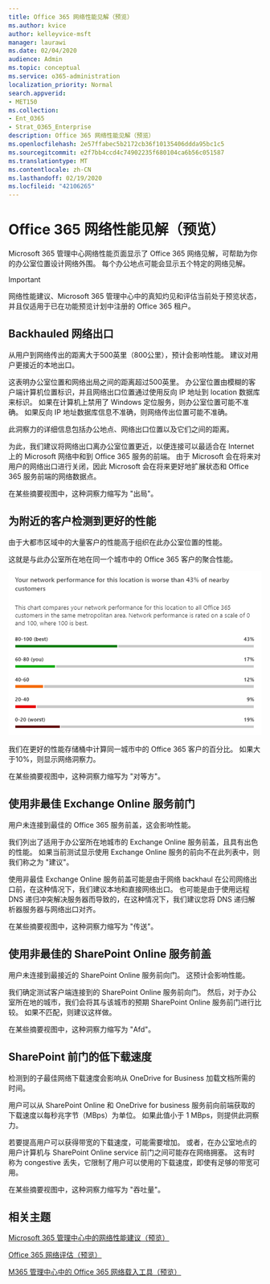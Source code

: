 ```yaml
---
title: Office 365 网络性能见解（预览）
ms.author: kvice
author: kelleyvice-msft
manager: laurawi
ms.date: 02/04/2020
audience: Admin
ms.topic: conceptual
ms.service: o365-administration
localization_priority: Normal
search.appverid:
- MET150
ms.collection:
- Ent_O365
- Strat_O365_Enterprise
description: Office 365 网络性能见解（预览）
ms.openlocfilehash: 2e57ffabec5b2172cb36f10135406ddda95bc1c5
ms.sourcegitcommit: e2f7bb4ccd4c74902235f680104ca6b56c051587
ms.translationtype: MT
ms.contentlocale: zh-CN
ms.lasthandoff: 02/19/2020
ms.locfileid: "42106265"
---
```

# <a name="office-365-network-performance-insights-preview"></a>Office 365 网络性能见解（预览）

Microsoft 365 管理中心网络性能页面显示了 Office 365 网络见解，可帮助为你的办公室位置设计网络外围。 每个办公地点可能会显示五个特定的网络见解。

>[!IMPORTANT]
>网络性能建议、Microsoft 365 管理中心中的真知灼见和评估当前处于预览状态，并且仅适用于已在功能预览计划中注册的 Office 365 租户。

## <a name="backhauled-network-egress"></a>Backhauled 网络出口

从用户到网络传出的距离大于500英里（800公里），预计会影响性能。 建议对用户更接近的本地出口。

这表明办公室位置和网络出局之间的距离超过500英里。 办公室位置由模糊的客户端计算机位置标识，并且网络出口位置通过使用反向 IP 地址到 location 数据库来标识。 如果在计算机上禁用了 Windows 定位服务，则办公室位置可能不准确。 如果反向 IP 地址数据库信息不准确，则网络传出位置可能不准确。

此洞察力的详细信息包括办公地点、网络出口位置以及它们之间的距离。

为此，我们建议将网络出口离办公室位置更近，以便连接可以最适合在 Internet 上的 Microsoft 网络中和到 Office 365 服务的前端。 由于 Microsoft 会在将来对用户的网络出口进行关闭，因此 Microsoft 会在将来更好地扩展状态和 Office 365 服务前端的网络数据点。

在某些摘要视图中，这种洞察力缩写为 "出局"。

## <a name="better-performance-detected-for-customers-near-you"></a>为附近的客户检测到更好的性能

由于大都市区域中的大量客户的性能高于组织在此办公室位置的性能。

这就是与此办公室所在地在同一个城市中的 Office 365 客户的聚合性能。

![相对网络性能](Media/m365-mac-perf/m365-mac-perf-relative-perf.png)

我们在更好的性能存储桶中计算同一城市中的 Office 365 客户的百分比。 如果大于10%，则显示网络洞察力。

在某些摘要视图中，这种洞察力缩写为 "对等方"。

## <a name="use-of-a-non-optimal-exchange-online-service-front-door"></a>使用非最佳 Exchange Online 服务前门

用户未连接到最佳的 Office 365 服务前盖，这会影响性能。

我们列出了适用于办公室所在地城市的 Exchange Online 服务前盖，且具有出色的性能。 如果当前测试显示使用 Exchange Online 服务的前向不在此列表中，则我们称之为 "建议"。

使用非最佳 Exchange Online 服务前盖可能是由于网络 backhaul 在公司网络出口前，在这种情况下，我们建议本地和直接网络出口。 也可能是由于使用远程 DNS 递归冲突解决服务器而导致的，在这种情况下，我们建议您将 DNS 递归解析器服务器与网络出口对齐。

在某些摘要视图中，这种洞察力缩写为 "传送"。

## <a name="use-of-non-optimal-sharepoint-online-service-front-door"></a>使用非最佳的 SharePoint Online 服务前盖

用户未连接到最接近的 SharePoint Online 服务前向门。 这预计会影响性能。

我们确定测试客户端连接到的 SharePoint Online 服务前向门。 然后，对于办公室所在地的城市，我们会将其与该城市的预期 SharePoint Online 服务前门进行比较。 如果不匹配，则建议这样做。

在某些摘要视图中，这种洞察力缩写为 "Afd"。

## <a name="low-download-speed-from-sharepoint-front-door"></a>SharePoint 前门的低下载速度

检测到的子最佳网络下载速度会影响从 OneDrive for Business 加载文档所需的时间。

用户可以从 SharePoint Online 和 OneDrive for business 服务前向前端获取的下载速度以每秒兆字节（MBps）为单位。 如果此值小于 1 MBps，则提供此洞察力。

若要提高用户可以获得带宽的下载速度，可能需要增加。 或者，在办公室地点的用户计算机与 SharePoint Online service 前门之间可能存在网络拥塞。 这有时称为 congestive 丢失，它限制了用户可以使用的下载速度，即使有足够的带宽可用。

在某些摘要视图中，这种洞察力缩写为 "吞吐量"。

## <a name="related-topics"></a>相关主题

[Microsoft 365 管理中心中的网络性能建议（预览）](office-365-network-mac-perf-overview.md)

[Office 365 网络评估（预览）](office-365-network-mac-perf-score.md)

[M365 管理中心中的 Office 365 网络载入工具（预览）](office-365-network-mac-perf-onboarding-tool.md)
